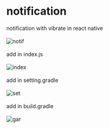 # notification
notification with vibrate in react native
<br><br>
![notif](https://user-images.githubusercontent.com/116552870/230584450-3c7a7fd8-f552-4ac7-adbb-652a995c73b9.jpg)
<br><br>
add in index.js
<br><br>
![index](https://user-images.githubusercontent.com/116552870/230592457-28aee691-120e-4ff0-bc1e-a83f8823008c.jpg)
<br><br>
add in setting.gradle
<br><br>
![set](https://user-images.githubusercontent.com/116552870/230725527-cfb5056e-915e-4c06-8edb-277cd15b3f06.jpg)
<br><br>
add in build.gradle
<br><br>
![gar](https://user-images.githubusercontent.com/116552870/230725587-659d409c-5431-45f2-a7d6-f914d585a408.jpg)
<br><br>
